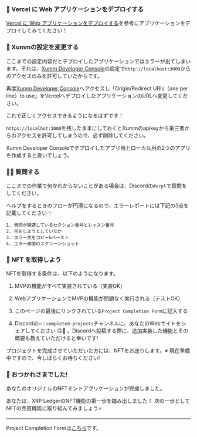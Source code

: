 ### 🤟 Vercel に Web アプリケーションをデプロイする
[Vercel に Web アプリケーションをデプロイする](https://app.unchain.tech/learn/ETH-NFT-Maker/ja/4/2/)を参考にアプリケーションをデプロイしてみてください！

### 🔧 Xummの設定を変更する

ここまでの設定内容だとデプロイしたアプリケーションではエラーが出てしまいます。それは、[Xumm Developer Console](https://apps.xumm.dev)の設定で`http://localhost:3000`からのアクセスのみを許可していたからです。

再度[Xumm Developer Console](https://apps.xumm.dev)へアクセスし「Origin/Redirect URIs（one per line）to use」をVercelへデプロイしたアプリケーションのURLへ変更してください。

これで正しくアクセスできるようになるはずです！

`https://localhot:3000`を残したままにしておくとXummのapikeyから第三者からのアクセスを許可してしまうので、必ず削除してください。

Xumm Developer Consoleでデプロイしたアプリ用とローカル用の2つのアプリを作成すると良いでしょう。

### 🙋‍♂️ 質問する

ここまでの作業で何かわからないことがある場合は、Discordの`#xrpl`で質問をしてください。

ヘルプをするときのフローが円滑になるので、エラーレポートには下記の3点を記載してください ✨

```
1. 質問が関連しているセクション番号とレッスン番号
2. 何をしようとしていたか
3. エラー文をコピー&ペースト
4. エラー画面のスクリーンショット
```

### 🎫 NFT を取得しよう

NFTを取得する条件は、以下のようになります。

1. MVPの機能がすべて実装されている（実装OK）

2. WebアプリケーションでMVPの機能が問題なく実行される（テストOK）

3. このページの最後にリンクされている`Project Completion Form`に記入する

4. Discordの`🔥｜completed-projects`チャンネルに、あなたのWebサイトをシェアしてください 😉🎉 。Discordへ投稿する際に、追加実装した機能とその概要も教えていただけると幸いです!

プロジェクトを完成させていただいた方には、NFTをお送りします。※ 現在準備中ですので、今しばらくお待ちください!

### 🎉 おつかれさまでした!

あなたのオリジナルのNFTミントアプリケーションが完成しました。

あなたは、XRP LedgerのNFT機能の第一歩を踏み出しました！
次の一歩としてNFTの売買機能に取り組んでみましょう⭐️

---

Project Completion Formは[こちら](https://airtable.com/shrf1cCtTx0iQuszX)です。